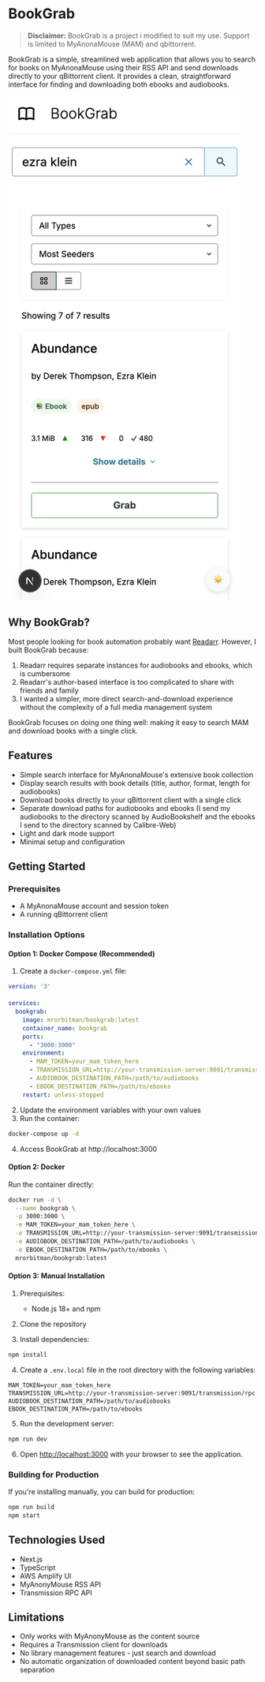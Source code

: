 # BookGrab

> **Disclaimer:** BookGrab is a project i modified to suit my use. Support is limited to MyAnonaMouse (MAM) and qbittorrent.

BookGrab is a simple, streamlined web application that allows you to search for books on MyAnonaMouse using their RSS API and send downloads directly to your qBittorrent client. It provides a clean, straightforward interface for finding and downloading both ebooks and audiobooks.

![](public/bookgrab.png)

## Why BookGrab?

Most people looking for book automation probably want [Readarr](https://readarr.com/). However, I built BookGrab because:

1. Readarr requires separate instances for audiobooks and ebooks, which is cumbersome
2. Readarr's author-based interface is too complicated to share with friends and family
3. I wanted a simpler, more direct search-and-download experience without the complexity of a full media management system

BookGrab focuses on doing one thing well: making it easy to search MAM and download books with a single click.

## Features

- Simple search interface for MyAnonaMouse's extensive book collection
- Display search results with book details (title, author, format, length for audiobooks)
- Download books directly to your qBittorrent client with a single click
- Separate download paths for audiobooks and ebooks (I send my audiobooks to the directory scanned by AudioBookshelf and the ebooks I send to the directory scanned by Calibre-Web)
- Light and dark mode support
- Minimal setup and configuration

## Getting Started

### Prerequisites

- A MyAnonaMouse account and session token
- A running qBittorrent client

### Installation Options

#### Option 1: Docker Compose (Recommended)

1. Create a `docker-compose.yml` file:

```yaml
version: '3'

services:
  bookgrab:
    image: mrorbitman/bookgrab:latest
    container_name: bookgrab
    ports:
      - "3000:3000"
    environment:
      - MAM_TOKEN=your_mam_token_here
      - TRANSMISSION_URL=http://your-transmission-server:9091/transmission/rpc
      - AUDIOBOOK_DESTINATION_PATH=/path/to/audiobooks
      - EBOOK_DESTINATION_PATH=/path/to/ebooks
    restart: unless-stopped
```

2. Update the environment variables with your own values
3. Run the container:

```bash
docker-compose up -d
```

4. Access BookGrab at http://localhost:3000

#### Option 2: Docker

Run the container directly:

```bash
docker run -d \
  --name bookgrab \
  -p 3000:3000 \
  -e MAM_TOKEN=your_mam_token_here \
  -e TRANSMISSION_URL=http://your-transmission-server:9091/transmission/rpc \
  -e AUDIOBOOK_DESTINATION_PATH=/path/to/audiobooks \
  -e EBOOK_DESTINATION_PATH=/path/to/ebooks \
  mrorbitman/bookgrab:latest
```

#### Option 3: Manual Installation

1. Prerequisites:
   - Node.js 18+ and npm

2. Clone the repository
3. Install dependencies:

```bash
npm install
```

4. Create a `.env.local` file in the root directory with the following variables:

```
MAM_TOKEN=your_mam_token_here
TRANSMISSION_URL=http://your-transmission-server:9091/transmission/rpc
AUDIOBOOK_DESTINATION_PATH=/path/to/audiobooks
EBOOK_DESTINATION_PATH=/path/to/ebooks
```

5. Run the development server:

```bash
npm run dev
```

6. Open [http://localhost:3000](http://localhost:3000) with your browser to see the application.

### Building for Production

If you're installing manually, you can build for production:

```bash
npm run build
npm start
```

## Technologies Used

- Next.js
- TypeScript
- AWS Amplify UI
- MyAnonyMouse RSS API
- Transmission RPC API

## Limitations

- Only works with MyAnonyMouse as the content source
- Requires a Transmission client for downloads
- No library management features - just search and download
- No automatic organization of downloaded content beyond basic path separation
